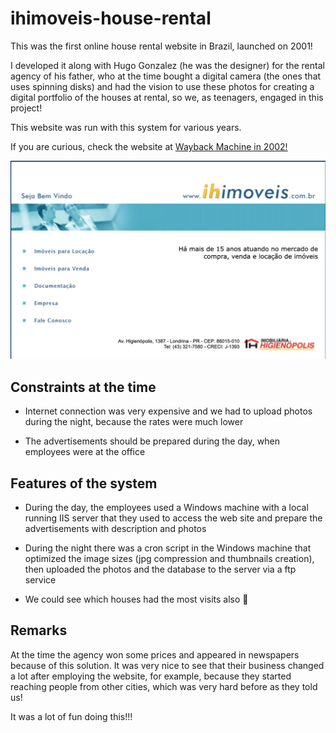 # ihimoveis-house-rental

This was the first online house rental website in Brazil, launched on 2001!

I developed it along with Hugo Gonzalez (he was the designer) for the rental agency of his father, who at the time bought a digital camera (the ones that uses spinning disks) and had the vision to use these photos for creating a digital portfolio of the houses at rental, so we, as teenagers, engaged in this project!

This website was run with this system for various years.

If you are curious, check the website at [Wayback Machine in 2002!](https://web.archive.org/web/20020515000000*/ihimoveis.com.br)

<img src="screenshot.png" with="600"></img>

## Constraints at the time

* Internet connection was very expensive and we had to upload photos during the night, because the rates were much lower

* The advertisements should be prepared during the day, when employees were at the office


## Features of the system

* During the day, the employees used a Windows machine with a local running IIS server that they used to access the web site and prepare the advertisements with description and photos

* During the night there was a cron script in the Windows machine that optimized the image sizes (jpg compression and thumbnails creation), then uploaded the photos and the database to the server via a ftp service

* We could see which houses had the most visits also 💪

## Remarks

At the time the agency won some prices and appeared in newspapers because of this solution. It was very nice to see that their business changed a lot after employing the website, for example, because they started reaching people from other cities, which was very hard before as they told us!

It was a lot of fun doing this!!!
